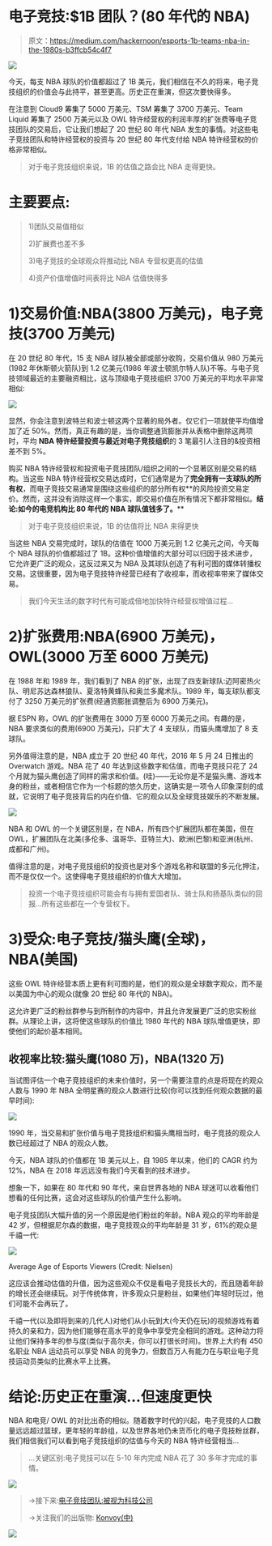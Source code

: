 # 电子竞技:$1B 团队？(80 年代的 NBA)

> 原文：<https://medium.com/hackernoon/esports-1b-teams-nba-in-the-1980s-b3ffcb54c4f7>

![](img/93d6bb07240ca018638993b6bc4f1744.png)

今天，每支 NBA 球队的价值都超过了 1B 美元，我们相信在不久的将来，电子竞技组织的价值会与此持平，甚至更高。历史正在重演，但这次要快得多。

在注意到 Cloud9 筹集了 5000 万美元、TSM 筹集了 3700 万美元、Team Liquid 筹集了 2500 万美元以及 OWL 特许经营权的利润丰厚的扩张费等电子竞技团队的交易后，它让我们想起了 20 世纪 80 年代 NBA 发生的事情。对这些电子竞技团队和特许经营权的投资与 20 世纪 80 年代支付给 NBA 特许经营权的价格非常相似。

> 对于电子竞技组织来说，1B 的估值之路会比 NBA 走得更快。

# 主要要点:

> 1)团队交易值相似
> 
> 2)扩展费也差不多
> 
> 3)电子竞技的全球观众将推动比 NBA 专营权更高的估值
> 
> 4)资产价值增值时间表将比 NBA 估值快得多

# 1)交易价值:NBA(3800 万美元)，电子竞技(3700 万美元)

在 20 世纪 80 年代，15 支 NBA 球队被全部或部分收购，交易价值从 980 万美元(1982 年休斯顿火箭队)到 1.2 亿美元(1986 年波士顿凯尔特人队)不等。与电子竞技领域最近的主要融资相比，这与顶级电子竞技组织 3700 万美元的平均水平非常相似:

![](img/1b6ced3ffa6fb2a83bca53a2eddec276.png)

显然，你会注意到波特兰和波士顿这两个显著的局外者。仅它们一项就使平均值增加了近 50%。然而，真正有趣的是，当你调整通货膨胀并从表格中删除这两项时，平均 **NBA 特许经营投资与最近对电子竞技组织**的 3 笔最引人注目的&投资相差不到 5%。

购买 NBA 特许经营权和投资电子竞技团队/组织之间的一个显著区别是交易的结构。当这些 NBA 特许经营权交易达成时，它们通常是为了**完全拥有一支球队的所有权**，而电子竞技交易通常是围绕这些组织的部分所有权**的风险投资交易定价。然而，这并没有消除这样一个事实，即交易价值在所有情况下都非常相似。**结论:如今的电竞机构比 80 年代的 NBA 球队值钱多了。****

> 对于电子竞技组织来说，1B 的估值将比 NBA 来得更快

当这些 NBA 交易完成时，球队的估值在 1000 万美元到 1.2 亿美元之间，今天每个 NBA 球队的价值都超过了 1B。这种价值增值的大部分可以归因于技术进步，它允许更广泛的观众，这反过来又为 NBA 及其球队创造了有利可图的媒体转播权交易。这很重要，因为电子竞技特许经营已经有了收视率，而收视率带来了媒体交易。

> 我们今天生活的数字时代有可能成倍地加快特许经营权增值过程…

# 2)扩张费用:NBA(6900 万美元)，OWL(3000 万至 6000 万美元)

在 1988 年和 1989 年，我们看到了 NBA 的扩张，出现了四支新球队:迈阿密热火队、明尼苏达森林狼队、夏洛特黄蜂队和奥兰多魔术队。1989 年，每支球队都支付了 3250 万美元的扩张费(经通货膨胀调整后为 6900 万美元)。

据 ESPN 称，OWL 的扩张费用在 3000 万至 6000 万美元之间。有趣的是，NBA 要求类似的费用(6900 万美元)，只扩大了 4 支球队，而猫头鹰增加了 8 支球队。

另外值得注意的是，NBA 成立于 20 世纪 40 年代，2016 年 5 月 24 日推出的 Overwatch 游戏。NBA 花了 40 年达到这些数字和估值，而电子竞技只花了 24 个月就为猫头鹰创造了同样的需求和价值。(哇)——无论你是不是猫头鹰、游戏本身的粉丝，或者相信它作为一个标题的悠久历史，这确实是一项令人印象深刻的成就，它说明了电子竞技背后的内在价值、它的观众以及全球竞技娱乐的不断发展。

![](img/4d00da23780d4a3337a4ae3ae5289140.png)

NBA 和 OWL 的一个关键区别是，在 NBA，所有四个扩展团队都在美国，但在 OWL，扩展团队在北美(多伦多、温哥华、亚特兰大)、欧洲(巴黎)和亚洲(杭州、成都和广州)。

值得注意的是，对电子竞技组织的投资也是对多个游戏名称和联盟的多元化押注，而不是仅仅一个。这使得电子竞技组织的价值大大增加。

> 投资一个电子竞技组织可能会有与拥有爱国者队、骑士队和扬基队类似的回报…所有这些都在一个专营权下。

# 3)受众:电子竞技/猫头鹰(全球)，NBA(美国)

这些 OWL 特许经营本质上更有利可图的是，他们的观众是全球数字观众，而不是以美国为中心的观众(就像 20 世纪 80 年代的 NBA)。

这允许更广泛的粉丝群参与到所制作的内容中，并且允许发展更广泛的忠实粉丝群。从理论上讲，这将使这些球队的价值比 1980 年代的 NBA 球队增值更快，即使他们的起价基本相同。

## 收视率比较:猫头鹰(1080 万)，NBA(1320 万)

当试图评估一个电子竞技组织的未来价值时，另一个需要注意的点是将现在的观众人数与 1990 年 NBA 全明星赛的观众人数进行比较(你可以找到任何观众数据的最早时间):

![](img/e7339aa3546a1133bf9ed7b20a759c5e.png)

1990 年，当交易和扩张价值与电子竞技组织和猫头鹰相当时，电子竞技的观众人数已经超过了 NBA 的观众人数。

今天，NBA 球队的价值都在 1B 美元以上，自 1985 年以来，他们的 CAGR 约为 12%，NBA 在 2018 年远远没有我们今天看到的技术进步。

想象一下，如果在 80 年代和 90 年代，来自世界各地的 NBA 球迷可以收看他们想看的任何比赛，这会对这些球队的价值产生什么影响。

电子竞技团队大幅升值的另一个原因是他们粉丝的年龄。NBA 观众的平均年龄是 42 岁，但根据尼尔森的数据，电子竞技观众的平均年龄是 31 岁，61%的观众是千禧一代:

![](img/560ace64e5905398b0204b14aa2f65d9.png)

Average Age of Esports Viewers (Credit: Nielsen)

这应该会推动估值的升值，因为这些观众不仅是看电子竞技长大的，而且随着年龄的增长还会继续玩。对于传统体育，许多观众只是粉丝，如果他们年轻时玩过，他们可能不会再玩了。

千禧一代(以及即将到来的几代人)对他们从小玩到大(今天仍在玩)的视频游戏有着持久的亲和力，因为他们能够在高水平的竞争中享受完全相同的游戏。这种动力将让他们保持多年的参与度(类似于高尔夫，你可以打很长时间)。世界上大约有 450 名职业 NBA 运动员可以享受 NBA 的竞争力，但数百万人有能力在与职业电子竞技运动员类似的比赛水平上比赛。

# 结论:历史正在重演…但速度更快

NBA 和电竞/ OWL 的对比出奇的相似。随着数字时代的兴起，电子竞技的人口数量远远超过篮球，更年轻的年龄组，以及世界各地仍未货币化的电子竞技粉丝群，我们相信我们可以看到电子竞技组织的估值与今天的 NBA 特许经营相当…

> …关键区别:电子竞技可以在 5-10 年内完成 NBA 花了 30 多年才完成的事情。

![](img/49f0c3e68bca4339f9273f4762086357.png)

> →接下来:[电子竞技团队:被视为科技公司](/konvoy/esports-teams-valued-as-tech-companies-79d134a3e00d)
> 
> →关注我们的出版物: [Konvoy(中)](https://medium.com/konvoy)

![](img/ab34258fbf461d6fcc67823b81be790c.png)